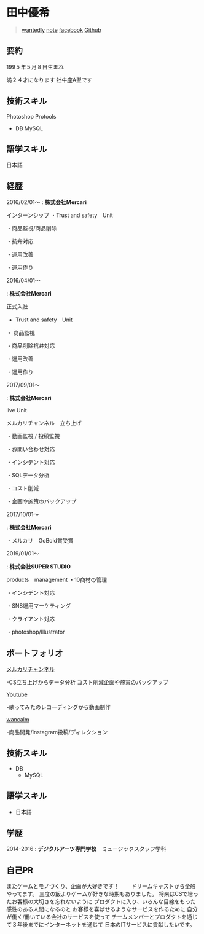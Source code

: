 # 田中優希


 > [wantedly](https://www.wantedly.com/users/49281110)
 > [note](https://note.mu/tanakosan0508)
 >[facebook](https://www.facebook.com/profile.php?id=100005865303362)
 >[Github](https://github.com/tanakosan0508)

## 要約
199５年５月８日生まれ

満２４才になります
牡牛座A型です

## 技術スキル
Photoshop  Protools
     
+ DB
 MySQL

## 語学スキル

日本語


## 経歴

2016/02/01〜
: **株式会社Mercari** 

インターンシップ
・Trust and safety　Unit  
 
 ・商品監視/商品削除 
  
 ・抗弁対応 
  
 ・運用改善
  
 ・運用作り

 2016/04/01〜
 
 : **株式会社Mercari** 
 
正式入社

+ Trust and safety　Unit
  
・ 商品監視 

・商品削除抗弁対応 
 
・運用改善 
 
・運用作り

2017/09/01〜

 : **株式会社Mercari** 
 
 live Unit
 
メルカリチャンネル　立ち上げ

  ・動画監視 /  投稿監視 
  
  ・お問い合わせ対応  
  
  ・インシデント対応  
  
  ・SQLデータ分析 
  
  ・コスト削減  
  
  ・企画や施策のバックアップ

2017/10/01〜

 : **株式会社Mercari** 
 
・メルカリ　GoBold賞受賞

2019/01/01〜

 : **株式会社SUPER STUDIO** 
 
 products　management
 ・10商材の管理 
 
 ・インシデント対応 
 
 ・SNS運用マーケティング
 
 ・クライアント対応
 
 ・photoshop/Illustrator
 
## ポートフォリオ

[メルカリチャンネル](https://www.mercari.com/jp/mercari-channel/)

-CS立ち上げからデータ分析  コスト削減企画や施策のバックアップ

[Youtube](https://www.youtube.com/channel/UCXOTgkhh_Smrr32e5RO1hyA)

-歌ってみたのレコーディングから動画制作

[wancalm](https://www.instagram.com/wan_calm/)

-商品開発/Instagram投稿/ディレクション

## 技術スキル

 + DB
    - MySQL

## 語学スキル

+ 日本語
   

## 学歴

2014-2016
:   **デジタルアーツ専門学校**　ミュージックスタッフ学科 



## 自己PR
またゲームとモノづくり、企画が大好きです！　　
ドリームキャストから全般やってます。
三度の飯よりゲームが好きな時期もありました。
将来はCSで培ったお客様の大切さを忘れないように  プロダクトに入り、いろんな目線をもった感性のある人間になるのと
お客様を喜ばせるようなサービスを作るために
自分が働く/働いている会社のサービスを使って
チームメンバーとプロダクトを通じて３年後までにインターネットを通じて
日本のITサービスに貢献したいです。



